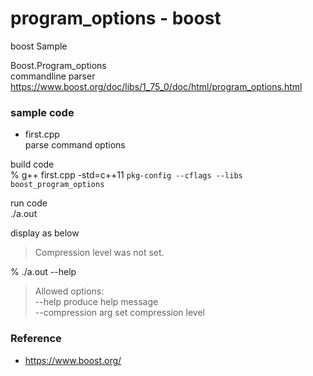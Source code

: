 program_options - boost
===============

boost Sample <br/>

Boost.Program_options <br/>
commandline parser <br/>
https://www.boost.org/doc/libs/1_75_0/doc/html/program_options.html <br/>



### sample code <br/>
- first.cpp <br/>
parse command options <br/>


build code <br/>
% g++ first.cpp -std=c++11  `pkg-config --cflags --libs boost_program_options` <br/>

run code  <br/>
 ./a.out <br/>

display as below <br/>
> Compression level was not set.  <br/>


% ./a.out --help  <br/>
> Allowed options:  <br/>
>  --help                produce help message  <br/>
>  --compression arg     set compression level  <br/>



### Reference <br/>
- https://www.boost.org/

